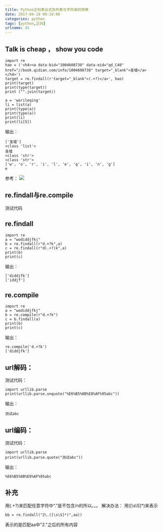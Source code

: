 ```yaml
---
title: Python正则表达式及列表与字符串的转换
date: 2017-04-19 09:19:00
categories: python
tags: [python,正则]
urlname: 41
---
```

## Talk is cheap ， show you code ##


<!--more-->


    import re
    hao = ('<h4><a data-bid="1004608738" data-eid="qd_C40" href="//book.qidian.com/info/1004608738" target="_blank">圣墟</a></h4>')
    target = re.findall(r'target="_blank">(.+?)</a>', hao)
    print(target)
    print(type(target))
    print ("".join(target))
    
    a = 'worileqing'
    li = list(a)
    print(type(a))
    print(type(a))
    print(li)
    print(li[5])




输出：

    ['圣墟']
    <class 'list'>
    圣墟
    <class 'str'>
    <class 'str'>
    ['w', 'o', 'r', 'i', 'l', 'e', 'q', 'i', 'n', 'g']
    e

参考：
    ![](https://ws1.sinaimg.cn/large/6cf740f6ly1fes3zi3i4ij20hc0engnl.jpg)

## re.findall与re.compile ##
测试代码

re.findall
----------

    import re
    a = "wodiddjfkj"
    b = re.findall(r"d.+?k",a)
    c = re.findall(r"d(.+?)k",a)
    print(b)
    print(c)
输出：

    ['diddjfk']
    ['iddjf']

re.compile
----

    import re
    a = "wodiddjfkj"
    b = re.compile(r"d.+?k")
    c = b.findall(a)
    print(b)
    print(c)
输出：

    re.compile('d.+?k')
    ['diddjfk']
## url解码： ##
测试代码：

    import urllib.parse
    print(urllib.parse.unquote("%E6%B5%8B%E8%AF%95abc"))

输出：

    测试abc

## url编码： ##
测试代码：

    import urllib.parse
    print(urllib.parse.quote("测试abc"))

输出：

    %E6%B5%8B%E8%AF%95abc

## 补充 ##
用(.+?)来匹配任意字符中“.”是不包含/n的所以。。。
解决办法：
用([\s\S]*)来表示

    bb = re.findall("2\.([\s\S]*)",aa))
表示的是匹配aa中"2."之后的所有内容